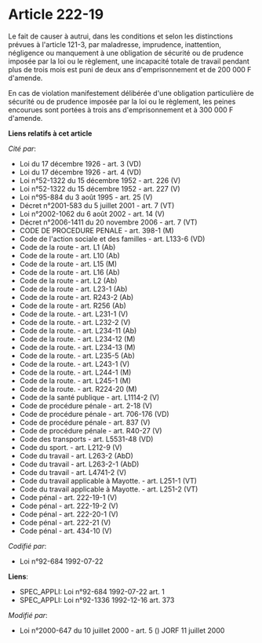 # Article 222-19

Le fait de causer à autrui, dans les conditions et selon les distinctions prévues à l'article 121-3, par maladresse,
imprudence, inattention, négligence ou manquement à une obligation de sécurité ou de prudence imposée par la loi ou le
règlement, une incapacité totale de travail pendant plus de trois mois est puni de deux ans d'emprisonnement et de 200 000 F
d'amende.

En cas de violation manifestement délibérée d'une obligation particulière de sécurité ou de prudence imposée par la loi ou le
règlement, les peines encourues sont portées à trois ans d'emprisonnement et à 300 000 F d'amende.

**Liens relatifs à cet article**

_Cité par_:

  - Loi du 17 décembre 1926 - art. 3 (VD)
  - Loi du 17 décembre 1926 - art. 4 (VD)
  - Loi n°52-1322 du 15 décembre 1952 - art. 226 (V)
  - Loi n°52-1322 du 15 décembre 1952 - art. 227 (V)
  - Loi n°95-884 du 3 août 1995 - art. 25 (V)
  - Décret n°2001-583 du 5 juillet 2001 - art. 7 (VT)
  - Loi n°2002-1062 du 6 août 2002 - art. 14 (V)
  - Décret n°2006-1411 du 20 novembre 2006 - art. 7 (VT)
  - CODE DE PROCEDURE PENALE - art. 398-1 (M)
  - Code de l'action sociale et des familles - art. L133-6 (VD)
  - Code de la route - art. L1 (Ab)
  - Code de la route - art. L10 (Ab)
  - Code de la route - art. L15 (M)
  - Code de la route - art. L16 (Ab)
  - Code de la route - art. L2 (Ab)
  - Code de la route - art. L23-1 (Ab)
  - Code de la route - art. R243-2 (Ab)
  - Code de la route - art. R256 (Ab)
  - Code de la route. - art. L231-1 (V)
  - Code de la route. - art. L232-2 (V)
  - Code de la route. - art. L234-11 (Ab)
  - Code de la route. - art. L234-12 (M)
  - Code de la route. - art. L234-13 (M)
  - Code de la route. - art. L235-5 (Ab)
  - Code de la route. - art. L243-1 (V)
  - Code de la route. - art. L244-1 (M)
  - Code de la route. - art. L245-1 (M)
  - Code de la route. - art. R224-20 (M)
  - Code de la santé publique - art. L1114-2 (V)
  - Code de procédure pénale - art. 2-18 (V)
  - Code de procédure pénale - art. 706-176 (VD)
  - Code de procédure pénale - art. 837 (V)
  - Code de procédure pénale - art. R40-27 (V)
  - Code des transports - art. L5531-48 (VD)
  - Code du sport. - art. L212-9 (V)
  - Code du travail - art. L263-2 (AbD)
  - Code du travail - art. L263-2-1 (AbD)
  - Code du travail - art. L4741-2 (V)
  - Code du travail applicable à Mayotte. - art. L251-1 (VT)
  - Code du travail applicable à Mayotte. - art. L251-2 (VT)
  - Code pénal - art. 222-19-1 (V)
  - Code pénal - art. 222-19-2 (V)
  - Code pénal - art. 222-20-1 (V)
  - Code pénal - art. 222-21 (V)
  - Code pénal - art. 434-10 (V)

_Codifié par_:

  - Loi n°92-684 1992-07-22

**Liens**:

  - SPEC_APPLI: Loi n°92-684 1992-07-22 art. 1
  - SPEC_APPLI: Loi n°92-1336 1992-12-16 art. 373

_Modifié par_:

  - Loi n°2000-647 du 10 juillet 2000 - art. 5 () JORF 11 juillet 2000
